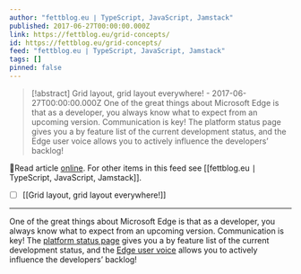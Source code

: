 ```yaml
---
author: "fettblog․eu ∣ TypeScript, JavaScript, Jamstack"
published: 2017-06-27T00:00:00.000Z
link: https://fettblog.eu/grid-concepts/
id: https://fettblog.eu/grid-concepts/
feed: "fettblog․eu ∣ TypeScript, JavaScript, Jamstack"
tags: []
pinned: false
---
```

> [!abstract] Grid layout, grid layout everywhere! - 2017-06-27T00:00:00.000Z
> One of the great things about Microsoft Edge is that as a developer, you always know what to expect from an upcoming version. Communication is key! The platform status page gives you a by feature list of the current development status, and the Edge user voice allows you to actively influence the developers’ backlog!

🔗Read article [online](https://fettblog.eu/grid-concepts/). For other items in this feed see [[fettblog․eu ∣ TypeScript, JavaScript, Jamstack]].

- [ ] [[Grid layout, grid layout everywhere!]]
- - -
One of the great things about Microsoft Edge is that as a developer, you always know what to expect from an upcoming version. Communication is key! The [platform status page](https://developer.microsoft.com/en-us/microsoft-edge/platform/status/) gives you a by feature list of the current development status, and the [Edge user voice](https://wpdev.uservoice.com/forums/257854-microsoft-edge-developer/suggestions/6514853-update-css-grid) allows you to actively influence the developers’ backlog!
